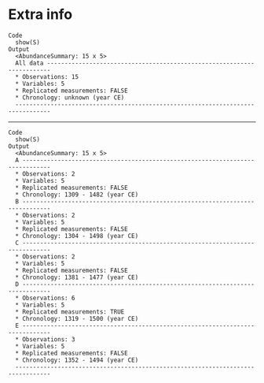 # Extra info

    Code
      show(S)
    Output
      <AbundanceSummary: 15 x 5>
      All data -----------------------------------------------------------------------
      * Observations: 15
      * Variables: 5
      * Replicated measurements: FALSE
      * Chronology: unknown (year CE)
      --------------------------------------------------------------------------------

---

    Code
      show(S)
    Output
      <AbundanceSummary: 15 x 5>
      A ------------------------------------------------------------------------------
      * Observations: 2
      * Variables: 5
      * Replicated measurements: FALSE
      * Chronology: 1309 - 1482 (year CE)
      B ------------------------------------------------------------------------------
      * Observations: 2
      * Variables: 5
      * Replicated measurements: FALSE
      * Chronology: 1304 - 1498 (year CE)
      C ------------------------------------------------------------------------------
      * Observations: 2
      * Variables: 5
      * Replicated measurements: FALSE
      * Chronology: 1381 - 1477 (year CE)
      D ------------------------------------------------------------------------------
      * Observations: 6
      * Variables: 5
      * Replicated measurements: TRUE
      * Chronology: 1319 - 1500 (year CE)
      E ------------------------------------------------------------------------------
      * Observations: 3
      * Variables: 5
      * Replicated measurements: FALSE
      * Chronology: 1352 - 1494 (year CE)
      --------------------------------------------------------------------------------

